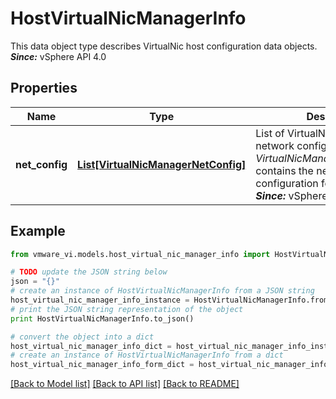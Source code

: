 # HostVirtualNicManagerInfo

This data object type describes VirtualNic host configuration data objects.  ***Since:*** vSphere API 4.0 

## Properties
Name | Type | Description | Notes
------------ | ------------- | ------------- | -------------
**net_config** | [**List[VirtualNicManagerNetConfig]**](VirtualNicManagerNetConfig.md) | List of VirtualNicManager network configuration.  See also *VirtualNicManagerNetConfig*This contains the network configuration for each NicType..  ***Since:*** vSphere API 4.0  | [optional] 

## Example

```python
from vmware_vi.models.host_virtual_nic_manager_info import HostVirtualNicManagerInfo

# TODO update the JSON string below
json = "{}"
# create an instance of HostVirtualNicManagerInfo from a JSON string
host_virtual_nic_manager_info_instance = HostVirtualNicManagerInfo.from_json(json)
# print the JSON string representation of the object
print HostVirtualNicManagerInfo.to_json()

# convert the object into a dict
host_virtual_nic_manager_info_dict = host_virtual_nic_manager_info_instance.to_dict()
# create an instance of HostVirtualNicManagerInfo from a dict
host_virtual_nic_manager_info_form_dict = host_virtual_nic_manager_info.from_dict(host_virtual_nic_manager_info_dict)
```
[[Back to Model list]](../README.md#documentation-for-models) [[Back to API list]](../README.md#documentation-for-api-endpoints) [[Back to README]](../README.md)


